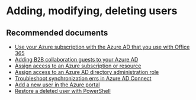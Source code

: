 <properties
	pageTitle="Adding, modifying, deleting users"
	description="Azure Active Directory case submission self help"
	service="microsoft.aad"
	resource="Microsoft_AAD_IAM"
	authors="curtand"
	displayOrder=""
	selfHelpType="generic"
	supportTopicIds="32045780"
	resourceTags=""
	productPesIds="14785"
	cloudEnvironments="public"
/>

# Adding, modifying, deleting users

## **Recommended documents**
* [Use your Azure subscription with the Azure AD that you use with Office 365](https://docs.microsoft.com/azure/billing/billing-subscription-transfer)
* [Adding B2B collaboration guests to your Azure AD](https://docs.microsoft.com/azure/active-directory/active-directory-b2b-admin-add-users)
* [Assign access to an Azure subscription or resource](https://docs.microsoft.com/azure/active-directory/role-based-access-control-configure)
* [Assign access to an Azure AD directory administration role](https://docs.microsoft.com/azure/active-directory/active-directory-assign-admin-roles)
* [Troubleshoot synchronization errs in Azure AD Connect](https://docs.microsoft.com/azure/active-directory/connect/active-directory-aadconnect-troubleshoot-sync-errors)
* [Add a new user in the Azure portal](https://docs.microsoft.com/azure/active-directory/active-directory-users-create-azure-portal)
* [Restore a deleted user with PowerShell](https://docs.microsoft.com/powershell/msonline/v1/restore-msoluser)

